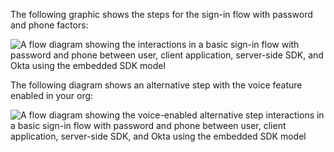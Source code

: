 The following graphic shows the steps for the sign-in flow with password and phone factors:

<div class="full">

![A flow diagram showing the interactions in a basic sign-in flow with password and phone between user, client application, server-side SDK, and Okta using the embedded SDK model](/img/oie-embedded-java-sign-in-pwd-phone-flow-diagram.png)

<!--
   Source image: https://www.figma.com/file/YH5Zhzp66kGCglrXQUag2E/%F0%9F%93%8A-Updated-Diagrams-for-Dev-Docs?type=design&node-id=4380%3A30675&mode=design&t=8U9Okc3jO86sGVI4-1  oie-embedded-java-sign-in-pwd-phone-flow-diagram
-->

</div>

The following diagram shows an alternative step with the voice feature enabled in your org:

<div class="full">

![A flow diagram showing the voice-enabled alternative step interactions in a basic sign-in flow with password and phone between user, client application, server-side SDK, and Okta using the embedded SDK model](/img/oie-embedded-java-sign-in-pwd-phone-voice-alt-step-diagram.png)

<!--
   Source image: https://www.figma.com/file/YH5Zhzp66kGCglrXQUag2E/%F0%9F%93%8A-Updated-Diagrams-for-Dev-Docs?type=design&node-id=4396%3A17244&mode=design&t=8U9Okc3jO86sGVI4-1  oie-embedded-java-sign-in-pwd-phone-voice-alt-step-diagram
-->

</div>
